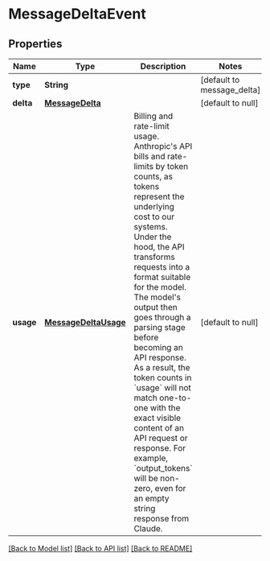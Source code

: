 # MessageDeltaEvent
## Properties

| Name | Type | Description | Notes |
|------------ | ------------- | ------------- | -------------|
| **type** | **String** |  | [default to message_delta] |
| **delta** | [**MessageDelta**](MessageDelta.md) |  | [default to null] |
| **usage** | [**MessageDeltaUsage**](MessageDeltaUsage.md) | Billing and rate-limit usage.  Anthropic&#39;s API bills and rate-limits by token counts, as tokens represent the underlying cost to our systems.  Under the hood, the API transforms requests into a format suitable for the model. The model&#39;s output then goes through a parsing stage before becoming an API response. As a result, the token counts in &#x60;usage&#x60; will not match one-to-one with the exact visible content of an API request or response.  For example, &#x60;output_tokens&#x60; will be non-zero, even for an empty string response from Claude. | [default to null] |

[[Back to Model list]](../README.md#documentation-for-models) [[Back to API list]](../README.md#documentation-for-api-endpoints) [[Back to README]](../README.md)

